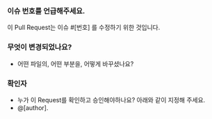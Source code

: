 ### 이슈 번호를 언급해주세요.
이 Pull Request는 이슈 #[번호] 를 수정하기 위한 것입니다.

### 무엇이 변경되었나요?
- 어떤 파일의, 어떤 부분을, 어떻게 바꾸셨나요?

### 확인자
- 누가 이 Request를 확인하고 승인해야하나요? 아래와 같이 지정해 주세요.
- @[author].
